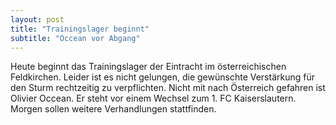 ```yaml
---
layout: post
title: "Trainingslager beginnt"
subtitle: "Occean vor Abgang"
---
```


Heute beginnt das Trainingslager der Eintracht im österreichischen Feldkirchen. Leider ist es nicht gelungen, die gewünschte Verstärkung für den Sturm rechtzeitig zu verpflichten. Nicht mit nach Österreich gefahren ist Olivier Occean. Er steht vor einem Wechsel zum 1. FC Kaiserslautern. Morgen sollen weitere Verhandlungen stattfinden.


